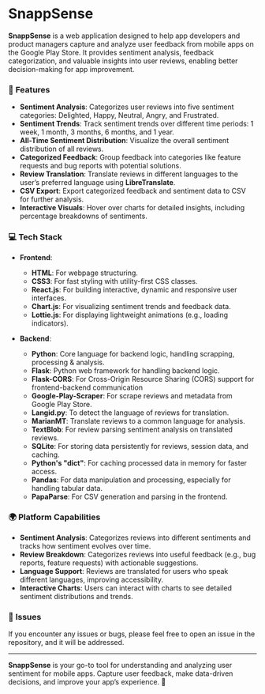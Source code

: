# SnappSense

**SnappSense** is a web application designed to help app developers and product managers capture and analyze user feedback from mobile apps on the Google Play Store. It provides sentiment analysis, feedback categorization, and valuable insights into user reviews, enabling better decision-making for app improvement.

### 🚀 **Features**
- **Sentiment Analysis**: Categorizes user reviews into five sentiment categories: Delighted, Happy, Neutral, Angry, and Frustrated.
- **Sentiment Trends**: Track sentiment trends over different time periods: 1 week, 1 month, 3 months, 6 months, and 1 year.
- **All-Time Sentiment Distribution**: Visualize the overall sentiment distribution of all reviews.
- **Categorized Feedback**: Group feedback into categories like feature requests and bug reports with potential solutions.
- **Review Translation**: Translate reviews in different languages to the user’s preferred language using **LibreTranslate**.
- **CSV Export**: Export categorized feedback and sentiment data to CSV for further analysis.
- **Interactive Visuals**: Hover over charts for detailed insights, including percentage breakdowns of sentiments.

### 💻 **Tech Stack**
- **Frontend**:
  - **HTML**: For webpage structuring.
  - **CSS3**: For fast styling with utility-first CSS classes.
  - **React.js**: For building interactive, dynamic and responsive user interfaces.
  - **Chart.js**: For visualizing sentiment trends and feedback data.
  - **Lottie.js**: For displaying lightweight animations (e.g., loading indicators).

- **Backend**:
  - **Python**: Core language for backend logic, handling scrapping, processing & analysis.
  - **Flask**: Python web framework for handling backend logic.
  - **Flask-CORS**: For Cross-Origin Resource Sharing (CORS) support for frontend-backend communication
  - **Google-Play-Scraper**: For scrape reviews and metadata from Google Play Store.
  - **Langid.py**: To detect the language of reviews for translation.
  - **MarianMT**: Translate reviews to a common language for analysis.
  - **TextBlob**: For review parsing  sentiment analysis on translated reviews.
  - **SQLite**: For storing data persistently for reviews, session data, and caching.
  - **Python's "dict"**: For caching processed data in memory for faster access.
  - **Pandas**: For data manipulation and processing, especially for handling tabular data.
  - **PapaParse**: For CSV generation and parsing in the frontend.


### 🌍 **Platform Capabilities**
- **Sentiment Analysis**: Categorizes reviews into different sentiments and tracks how sentiment evolves over time.
- **Review Breakdown**: Categorizes reviews into useful feedback (e.g., bug reports, feature requests) with actionable suggestions.
- **Language Support**: Reviews are translated for users who speak different languages, improving accessibility.
- **Interactive Charts**: Users can interact with charts to see detailed sentiment distributions and trends.

### 🧰 **Issues**
If you encounter any issues or bugs, please feel free to open an issue in the repository, and it will be addressed.

---

**SnappSense** is your go-to tool for understanding and analyzing user sentiment for mobile apps. Capture user feedback, make data-driven decisions, and improve your app’s experience. 🚀

